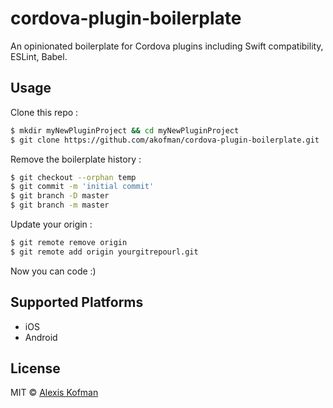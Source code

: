 # cordova-plugin-boilerplate

An opinionated boilerplate for Cordova plugins including Swift compatibility, ESLint, Babel.

## Usage

Clone this repo :
```sh
$ mkdir myNewPluginProject && cd myNewPluginProject
$ git clone https://github.com/akofman/cordova-plugin-boilerplate.git .
```

Remove the boilerplate history :
```sh
$ git checkout --orphan temp
$ git commit -m 'initial commit'
$ git branch -D master
$ git branch -m master
```

Update your origin :
```sh
$ git remote remove origin
$ git remote add origin yourgitrepourl.git
```

Now you can code :)

## Supported Platforms

 - iOS
 - Android
 
## License

MIT © [Alexis Kofman](http://twitter.com/alexiskofman)
